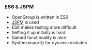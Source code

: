###  ES6 & JSPM

* OpenGroup is written in ES6
* [JSPM](http://jspm.io/) is used
* ES6 makes testing more difficult
* Setting it up initially is hard
* Gained functionality is nice
* System.import() for dynamic includes